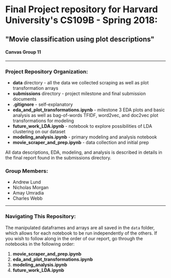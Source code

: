 # Final Project repository for Harvard University's CS109B - Spring 2018:
## "Movie classification using plot descriptions"
#### Canvas Group 11

---

### Project Repository Organization:
- **data** directory - all the data we collected scraping as well as plot
transformation arrays
- **submissions** directory - project milestone and final submission documents
- **.gitignore** - self-explanatory
- **eda_and_plot_transformations.ipynb** - milestone 3 EDA plots and basic analysis as well as bag-of-words TFIDF, word2vec, and doc2vec plot transformations for modeling
- **future_work_LDA.ipynb** - notebook to explore possibilities of LDA
clustering on our dataset
- **modeling_analysis.ipynb** - primary modeling and analysis notebook
- **movie_scraper_and_prep.ipynb** - data collection and initial prep

All data descriptions, EDA, modeling, and analysis is described in details in the
final report found in the submissions directory.

### Group Members:
- Andrew Lund
- Nicholas Morgan
- Amay Umradia
- Charles Webb

---

### Navigating This Repository:
The manipulated dataframes and arrays are all saved in the `data` folder, which allows for each notebook to be run independently of the others. If you wish to follow along in the order of our report, go through the notebooks in the following order:

1) **movie_scraper_and_prep.ipynb**
2) **eda_and_plot_transformations.ipynb**
3) **modeling_analysis.ipynb**
4) **future_work_LDA.ipynb**
